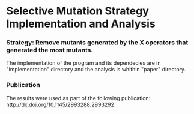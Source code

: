 # Selective Mutation Strategy Implementation and Analysis
### Strategy: Remove mutants generated by the X operators that generated the most mutants.

The implementation of the program and its dependecies are in "implementation" 
directory and the analysis is whithin "paper" directory.

### Publication
The results were used as part of the following publication:
http://dx.doi.org/10.1145/2993288.2993292
